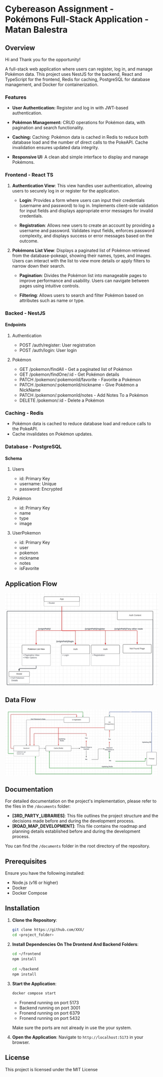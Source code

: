 # Cybereason Assignment - Pokémons Full-Stack Application - Matan Balestra

## Overview

Hi and Thank you for the opportunity!

A full-stack web application where users can register, log in, and manage Pokémon data. This project uses NestJS for the backend, React and TypeScript for the frontend, Redis for caching, PostgreSQL for database management, and Docker for containerization.

### Features

- **User Authentication:** Register and log in with JWT-based authentication.

- **Pokémon Management:** CRUD operations for Pokémon data, with pagination and search functionality.

- **Caching:** Caching: Pokémon data is cached in Redis to reduce both database load and the number of direct calls to the PokeAPI. Cache invalidation ensures updated data integrity.

- **Responsive UI:** A clean abd simple interface to display and manage Pokémons.

### Frontend - React TS

1. **Authentication View**: This view handles user authentication, allowing users to securely log in or register for the application.

   - **Login**: Provides a form where users can input their credentials (username and password) to log in. Implements client-side validation for input fields and displays appropriate error messages for invalid credentials.

   - **Registration**: Allows new users to create an account by providing a username and password. Validates input fields, enforces password complexity, and displays success or error messages based on the outcome.

2. **Pokémons List View**: Displays a paginated list of Pokémon retrieved from the database-pokeapi, showing their names, types, and images. Users can interact with the list to view more details or apply filters to narrow down their search.

   - **Pagination**: Divides the Pokémon list into manageable pages to improve performance and usability. Users can navigate between pages using intuitive controls.

   - **Filtering**: Allows users to search and filter Pokémon based on attributes such as name or type. 

### Backed - NestJS

#### Endpoints

1.  Authentication

    - POST /auth/register: User registration
    - POST /auth/login: User login

2.  Pokémon
    - GET /pokemon/findAll - Get a paginated list of Pokémon
    - GET /pokemon/findOne/:id - Get Pokémon details
    - PATCH /pokemon/:pokemonId/favorite - Favorite a Pokémon
    - PATCH /pokemon/:pokemonId/nickname - Give Pokémon a NickName
    - PATCH /pokemon/:pokemonId/notes - Add Notes To a Pokémon
    - DELETE /pokemon/:id - Delete a Pokémon

### Caching - Redis

- Pokémon data is cached to reduce database load and reduce calls to the PokeAPI.
- Cache invalidates on Pokémon updates.

### Database - PostgreSQL

#### Schema

1.  Users

    - id: Primary Key
    - username: Unique
    - password: Encrypted

2.  Pokémon
    - id: Primary Key
    - name
    - type
    - image

3.  UserPokemon
    - id: Primary Key
    - user
    - pokemon
    - nickname
    - notes
    - isFavorite

## Application Flow

![Application Flow Diagram](/documents/ApplicationFlow.jpg)

## Data Flow

![Data Flow Diagram](/documents/DataFlow.jpg)

## Documentation

For detailed documentation on the project's implementation, please refer to the files in the `/documents` folder:

- **[3RD_PARTY_LIBRARIES]**: This file outlines the project structure and the decisions made before and during the development process.
- **[ROAD_MAP_DEVELOPMENT]**: This file contains the roadmap and planning details established before and during the development process.

You can find the `/documents` folder in the root directory of the repository.

## Prerequisites

Ensure you have the following installed:

- Node.js (v16 or higher)
- Docker
- Docker Compose

## Installation

1. **Clone the Repository**:
   ```bash
   git clone https://github.com/XXX/
   cd <project_folder>
   ```

2. **Install Dependencies On The Drontend And Backend Folders**:
   ```bash
   cd ~/frontend
   npm install

   cd ~/backend
   npm install
   ```

3. **Start the Application**:
   ```bash
   docker compose start
   ```

   - Fronend running on port 5173
   - Backend running on port 3001
   - Fronend running on port 6379
   - Fronend running on port 5432

   Make sure the ports are not already in use the your system.

4. **Open the Application**:
   Navigate to `http://localhost:5173` in your browser.



## License

This project is licensed under the MIT License
